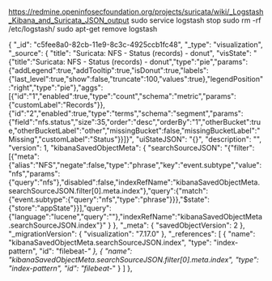 https://redmine.openinfosecfoundation.org/projects/suricata/wiki/_Logstash_Kibana_and_Suricata_JSON_output
 sudo service logstash stop
sudo rm -rf /etc/logstash/
sudo apt-get remove logstash

  {
    "_id": "c5fee8a0-82cb-11e9-8c3c-4925ccb1fc48",
    "_type": "visualization",
    "_source": {
      "title": "Suricata: NFS - Status (records) - donut",
      "visState": "{\"title\":\"Suricata: NFS - Status (records) - donut\",\"type\":\"pie\",\"params\":{\"addLegend\":true,\"addTooltip\":true,\"isDonut\":true,\"labels\":{\"last_level\":true,\"show\":false,\"truncate\":100,\"values\":true},\"legendPosition\":\"right\",\"type\":\"pie\"},\"aggs\":[{\"id\":\"1\",\"enabled\":true,\"type\":\"count\",\"schema\":\"metric\",\"params\":{\"customLabel\":\"Records\"}},{\"id\":\"2\",\"enabled\":true,\"type\":\"terms\",\"schema\":\"segment\",\"params\":{\"field\":\"nfs.status\",\"size\":35,\"order\":\"desc\",\"orderBy\":\"1\",\"otherBucket\":true,\"otherBucketLabel\":\"other\",\"missingBucket\":false,\"missingBucketLabel\":\"Missing\",\"customLabel\":\"Status\"}}]}",
      "uiStateJSON": "{}",
      "description": "",
      "version": 1,
      "kibanaSavedObjectMeta": {
        "searchSourceJSON": "{\"filter\":[{\"meta\":{\"alias\":\"NFS\",\"negate\":false,\"type\":\"phrase\",\"key\":\"event.subtype\",\"value\":\"nfs\",\"params\":{\"query\":\"nfs\"},\"disabled\":false,\"indexRefName\":\"kibanaSavedObjectMeta.searchSourceJSON.filter[0].meta.index\"},\"query\":{\"match\":{\"event.subtype\":{\"query\":\"nfs\",\"type\":\"phrase\"}}},\"$state\":{\"store\":\"appState\"}}],\"query\":{\"language\":\"lucene\",\"query\":\"\"},\"indexRefName\":\"kibanaSavedObjectMeta.searchSourceJSON.index\"}"
      }
    },
    "_meta": {
      "savedObjectVersion": 2
    },
    "_migrationVersion": {
      "visualization": "7.17.0"
    },
    "_references": [
      {
        "name": "kibanaSavedObjectMeta.searchSourceJSON.index",
        "type": "index-pattern",
        "id": "filebeat-*"
      },
      {
        "name": "kibanaSavedObjectMeta.searchSourceJSON.filter[0].meta.index",
        "type": "index-pattern",
        "id": "filebeat-*"
      }
    ]
  },
